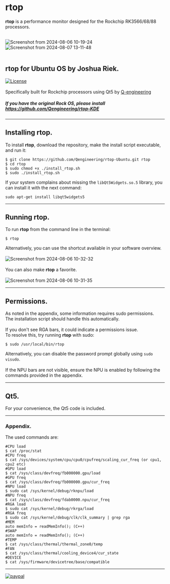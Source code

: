 # rtop
**rtop** is a performance monitor designed for the Rockchip RK3566/68/88 processors.<br><br>

![Screenshot from 2024-08-06 10-19-24](https://github.com/user-attachments/assets/724767cc-bb50-4c77-871f-7d82368de8b9)
![Screenshot from 2024-08-07 13-11-48](https://github.com/user-attachments/assets/cedcd536-a620-4bba-82f3-24d2a68fe8e9)<br><br>

## rtop for Ubuntu OS by Joshua Riek.<br/>
[![License](https://img.shields.io/badge/License-BSD%203--Clause-blue.svg)](https://opensource.org/licenses/BSD-3-Clause)<br/><br/>
Specifically built for Rockchip processors using Qt5 by [Q-engineering](https://qengineering.eu/)

##### If you have the original Rock OS, please install https://github.com/Qengineering/rtop-KDE

------------

## Installing rtop.
To install **rtop**, download the repository, make the install script executable, and run it:<br/>
```script
$ git clone https://github.com/Qengineering/rtop-Ubuntu.git rtop
$ cd rtop
$ sudo chmod +x ./install_rtop.sh 
$ sudo ./install_rtop.sh 
```

If your system complains about missing the `libQt5Widgets.so.5` library, you can install it with the next command:

```
sudo apt-get install libqt5widgets5
```

------------

## Running rtop.
To run **rtop** from the command line in the terminal:<br/> 
```
$ rtop
```
Alternatively, you can use the shortcut available in your software overview.<br><br>
![Screenshot from 2024-08-06 10-32-32](https://github.com/user-attachments/assets/b6576f44-f138-41a3-b69a-6ab556d88928)<br><br>
You can also make **rtop** a favorite.<br><br>
![Screenshot from 2024-08-06 10-31-35](https://github.com/user-attachments/assets/acd56610-7ca8-4fee-ac82-a907e6d8b76e)

------------

## Permissions.
As noted in the appendix, some information requires sudo permissions.<br>
The installation script should handle this automatically.<br><br>
If you don't see RGA bars, it could indicate a permissions issue.<br>
To resolve this, try running **rtop** with sudo:<br>
```
$ sudo /usr/local/bin/rtop
```
Alternatively, you can disable the password prompt globally using `sudo visudo`.<br><br>
If the NPU bars are not visible, ensure the NPU is enabled by following the commands provided in the appendix.<br>

------------

## Qt5.
For your convenience, the Qt5 code is included.<br/> 

------------

### Appendix.
The used commands are:<br/> 
```
#CPU load
$ cat /proc/stat
#CPU freq
$ cat /sys/devices/system/cpu/cpu0/cpufreq/scaling_cur_freq (or cpu1, cpu2 etc)
#GPU load
$ cat /sys/class/devfreq/fb000000.gpu/load
#GPU freq
$ cat /sys/class/devfreq/fb000000.gpu/cur_freq
#NPU load
$ sudo cat /sys/kernel/debug/rknpu/load
#NPU freq
$ cat /sys/class/devfreq/fdab0000.npu/cur_freq
#RGA load
$ sudo cat /sys/kernel/debug/rkrga/load
#RGA freq
$ sudo cat /sys/kernel/debug/clk/clk_summary | grep rga
#MEM
auto memInfo = readMemInfo(); (C++)
#SWAP
auto memInfo = readMemInfo(); (C++)
#TEMP
$ cat /sys/class/thermal/thermal_zone0/temp
#FAN
$ cat /sys/class/thermal/cooling_device4/cur_state
#DEVICE
$ cat /sys/firmware/devicetree/base/compatible

```

------------

[![paypal](https://qengineering.eu/images/TipJarSmall4.png)](https://www.paypal.com/cgi-bin/webscr?cmd=_s-xclick&hosted_button_id=CPZTM5BB3FCYL) 
